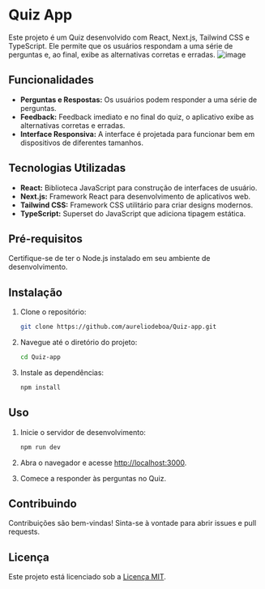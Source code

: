 
# Quiz App

Este projeto é um Quiz desenvolvido com React, Next.js, Tailwind CSS e TypeScript. Ele permite que os usuários respondam a uma série de perguntas e, ao final, exibe as alternativas corretas e erradas.
![image](https://github.com/aureliodeboa/Quiz-app/assets/53971991/a2835804-fe55-4ea5-a62d-05c533069c5a)

## Funcionalidades

- **Perguntas e Respostas:** Os usuários podem responder a uma série de perguntas.
- **Feedback:** Feedback imediato e no final do quiz, o aplicativo exibe as alternativas corretas e erradas.
- **Interface Responsiva:** A interface é projetada para funcionar bem em dispositivos de diferentes tamanhos.

## Tecnologias Utilizadas

- **React:** Biblioteca JavaScript para construção de interfaces de usuário.
- **Next.js:** Framework React para desenvolvimento de aplicativos web.
- **Tailwind CSS:** Framework CSS utilitário para criar designs modernos.
- **TypeScript:** Superset do JavaScript que adiciona tipagem estática.

## Pré-requisitos

Certifique-se de ter o Node.js instalado em seu ambiente de desenvolvimento.

## Instalação

1. Clone o repositório:

   ```bash
   git clone https://github.com/aureliodeboa/Quiz-app.git
   ```

2. Navegue até o diretório do projeto:

   ```bash
   cd Quiz-app
   ```

3. Instale as dependências:

   ```bash
   npm install
   ```

## Uso

1. Inicie o servidor de desenvolvimento:

   ```bash
   npm run dev
   ```

2. Abra o navegador e acesse [http://localhost:3000](http://localhost:3000).

3. Comece a responder às perguntas no Quiz.

## Contribuindo

Contribuições são bem-vindas! Sinta-se à vontade para abrir issues e pull requests.

## Licença

Este projeto está licenciado sob a [Licença MIT](LICENSE).


